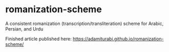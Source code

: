 # romanization-scheme

A consistent romanization (transcription/transliteration) scheme for Arabic, Persian, and Urdu

Finished article published here: https://adamiturabi.github.io/romanization-scheme/

